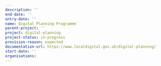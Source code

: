 ```yaml
---
description: ''
end-date: ''
entry-date: ''
name: Digital Planning Programme
parent-project: ''
project: digital-planning
project-status: in-progress
provision-reason: expected
documentation-url: https://www.localdigital.gov.uk/digital-planning/
start-date: ''
organisations:
---
```

